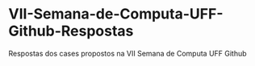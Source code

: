 # VII-Semana-de-Computa-UFF-Github-Respostas
Respostas dos cases propostos na VII Semana de Computa UFF Github
